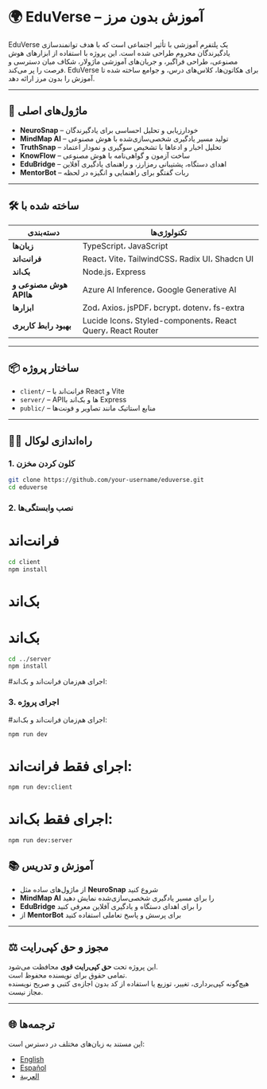 # 🌍 EduVerse – آموزش بدون مرز

EduVerse یک پلتفرم آموزشی با تأثیر اجتماعی است که با هدف توانمندسازی یادگیرندگان محروم طراحی شده است. این پروژه با استفاده از ابزارهای هوش مصنوعی، طراحی فراگیر، و جریان‌های آموزشی ماژولار، شکاف میان دسترسی و فرصت را پر می‌کند. EduVerse برای هکاتون‌ها، کلاس‌های درس، و جوامع ساخته شده تا آموزش را بدون مرز ارائه دهد.

---

## 🧠 ماژول‌های اصلی

- **NeuroSnap** – خودارزیابی و تحلیل احساسی برای یادگیرندگان  
- **MindMap AI** – تولید مسیر یادگیری شخصی‌سازی‌شده با هوش مصنوعی  
- **TruthSnap** – تحلیل اخبار و ادعاها با تشخیص سوگیری و نمودار اعتماد  
- **KnowFlow** – ساخت آزمون و گواهی‌نامه با هوش مصنوعی  
- **EduBridge** – اهدای دستگاه، پشتیبانی رمزارز، و راهنمای یادگیری آفلاین  
- **MentorBot** – ربات گفتگو برای راهنمایی و انگیزه در لحظه  

---

## 🛠️ ساخته شده با

| دسته‌بندی | تکنولوژی‌ها |
|-----------|--------------|
| **زبان‌ها** | TypeScript، JavaScript |
| **فرانت‌اند** | React، Vite، TailwindCSS، Radix UI، Shadcn UI |
| **بک‌اند** | Node.js، Express |
| **هوش مصنوعی و APIها** | Azure AI Inference، Google Generative AI |
| **ابزارها** | Zod، Axios، jsPDF، bcrypt، dotenv، fs-extra |
| **بهبود رابط کاربری** | Lucide Icons، Styled-components، React Query، React Router |

---

## 📦 ساختار پروژه

- `client/` – فرانت‌اند با React و Vite  
- `server/` – APIها و بک‌اند با Express  
- `public/` – منابع استاتیک مانند تصاویر و فونت‌ها  

---

## 🧑‍💻 راه‌اندازی لوکال

### 1. کلون کردن مخزن

```bash
git clone https://github.com/your-username/eduverse.git
cd eduverse
```

### 2. نصب وابستگی‌ها
# فرانت‌اند
```bash
cd client
npm install
```

# بک‌اند
# بک‌اند
```bash
cd ../server
npm install
```


#اجرای هم‌زمان فرانت‌اند و بک‌اند:
### 3. اجرای پروژه
#اجرای هم‌زمان فرانت‌اند و بک‌اند:
```bash
npm run dev
```

# اجرای فقط فرانت‌اند:
```bash
npm run dev:client
```

# اجرای فقط بک‌اند:
```bash
npm run dev:server
```

## 📚 آموزش و تدریس

- از ماژول‌های ساده مثل **NeuroSnap** شروع کنید  
- **MindMap AI** را برای مسیر یادگیری شخصی‌سازی‌شده نمایش دهید  
- **EduBridge** را برای اهدای دستگاه و یادگیری آفلاین معرفی کنید  
- از **MentorBot** برای پرسش و پاسخ تعاملی استفاده کنید  

---

## ⚖️ مجوز و حق کپی‌رایت

این پروژه تحت **حق کپی‌رایت قوی** محافظت می‌شود.  
تمامی حقوق برای نویسنده محفوظ است.  
هیچ‌گونه کپی‌برداری، تغییر، توزیع یا استفاده از کد بدون اجازه‌ی کتبی و صریح نویسنده مجاز نیست.  

---

## 🌐 ترجمه‌ها

این مستند به زبان‌های مختلف در دسترس است:

- [English](./README.md)  
- [Español](./README.es.md)  
- [العربية](./README.ar.md)  
